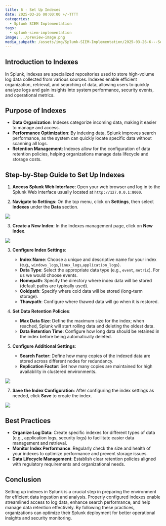 ```yaml
---
title: 6 - Set Up Indexes
date: 2025-03-26 00:00:00 +/-TTTT
categories:
  - Splunk SIEM Implementation
tags:
  - splunk-siem-implementation
image: ../preview-image.png
media_subpath: /assets/img/Splunk-SIEM-Implementation/2025-03-26-6---Set-Up-Indexes/
---
```

  
## Introduction to Indexes
  
In Splunk, indexes are specialized repositories used to store high-volume log data collected from various sources. Indexes enable efficient organization, retrieval, and searching of data, allowing users to quickly analyze logs and gain insights into system performance, security events, and operational metrics.  
  
## Purpose of Indexes
  
- **Data Organization**: Indexes categorize incoming data, making it easier to manage and access.  
- **Performance Optimization**: By indexing data, Splunk improves search performance, as the system can quickly locate specific data without scanning all logs.  
- **Retention Management**: Indexes allow for the configuration of data retention policies, helping organizations manage data lifecycle and storage costs.  
  
## Step-by-Step Guide to Set Up Indexes
  
1. **Access Splunk Web Interface**: Open your web browser and log in to the Splunk Web interface usually located at `http://127.0.0.1:8000`.  
  
2. **Navigate to Settings**: On the top menu, click on **Settings**, then select **Indexes** under the **Data** section.  

![](2025-03-26-6---Set-Up-Indexes-1.png)

3. **Create a New Index**: In the Indexes management page, click on **New Index**.  

![](2025-03-26-6---Set-Up-Indexes-2.png)

3. **Configure Index Settings**:  
	- **Index Name**: Choose a unique and descriptive name for your index (e.g., `windows_logs`,`linux_logs`,`application_logs`).
	- **Data Type**: Select the appropriate data type (e.g., `event`, `metric`). For us we would choose events.  
	- **Homepath**: Specify the directory where index data will be stored (default paths are typically used).  
	- **Coldpath**: Specify where cold data will be stored (long-term storage).  
	- **Thawpath**: Configure where thawed data will go when it is restored.  
  
4. **Set Data Retention Policies**:  
	- **Max Data Size**: Define the maximum size for the index; when reached, Splunk will start rolling data and deleting the oldest data.  
	- **Data Retention Time**: Configure how long data should be retained in the index before being automatically deleted.  

5. **Configure Additional Settings**:  
	- **Search Factor**: Define how many copies of the indexed data are stored across different nodes for redundancy.  
	- **Replication Factor**: Set how many copies are maintained for high availability in clustered environments.  

![](2025-03-26-6---Set-Up-Indexes-3.png)

7. **Save the Index Configuration**: After configuring the index settings as needed, click **Save** to create the index.  

![](2025-03-26-6---Set-Up-Indexes-4.png)
  
## Best Practices
  
- **Organize Log Data**: Create specific indexes for different types of data (e.g., application logs, security logs) to facilitate easier data management and retrieval.  
- **Monitor Index Performance**: Regularly check the size and health of your indexes to optimize performance and prevent storage issues.  
- **Data Lifecycle Management**: Establish clear retention policies aligned with regulatory requirements and organizational needs.  
  
## Conclusion
  
Setting up indexes in Splunk is a crucial step in preparing the environment for efficient data ingestion and analysis. Properly configured indexes enable streamlined access to log data, enhance search performance, and help manage data retention effectively. By following these practices, organizations can optimize their Splunk deployment for better operational insights and security monitoring.
